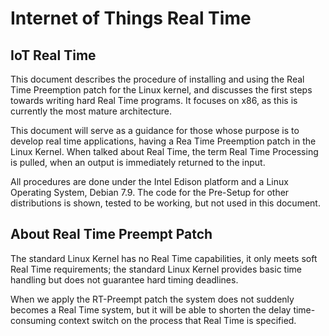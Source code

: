 Internet of Things Real Time
==

## IoT Real Time 

This document describes the procedure of installing and using the Real Time Preemption patch for the Linux kernel, and discusses the first steps towards writing hard Real Time programs. It focuses on x86, as this is currently the most mature architecture.

This document will serve as a guidance for those whose purpose is to develop real time applications, having a Rea Time Preemption patch in the Linux Kernel. When talked about Real Time, the term Real Time Processing is pulled, when an output is immediately returned to the input. 

All procedures are done under the Intel Edison platform and a Linux Operating System, Debian 7.9. The code for the Pre-Setup for other distributions is shown, tested to be working, but not used in this document.


## About Real Time Preempt Patch

The standard Linux Kernel has no Real Time capabilities, it only meets soft Real Time requirements; the standard Linux Kernel provides basic time handling but does not guarantee hard timing deadlines.  

When we apply the RT-Preempt patch the system does not suddenly becomes a Real Time system, but it will be able to shorten the delay time-consuming context switch on the process that Real Time is specified.

